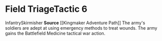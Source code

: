 ﻿---
id: '7'
level: '6'
name: Field Triage
rarity: Common
source: '[[DATABASE/source/Kingmaker Adventure Path|Kingmaker Adventure Path]]'
trait:
- '[[DATABASE/trait/Infantry|Infantry]]'
- '[[DATABASE/trait/Skirmisher|Skirmisher]]'
type: Warfare Tactic

---
# Field Triage<span class="item-type">Tactic 6</span>

<span class="item-trait">Infantry</span><span class="item-trait">Skirmisher</span>
**Source** [[Kingmaker Adventure Path]]
The army's soldiers are adept at using emergency methods to treat wounds. The army gains the Battlefield Medicine tactical war action.